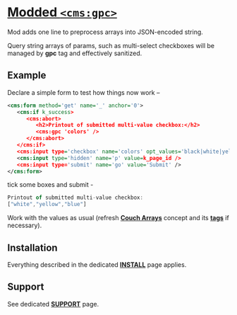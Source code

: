 # [Modded `<cms:gpc>`](https://github.com/trendoman/Tweakus-Dilectus/tree/main/anton.cms%40ya.ru__tags-modded/gpc)

Mod adds one line to preprocess arrays into JSON-encoded string.

Query string arrays of params, such as multi-select checkboxes will be managed by **gpc** tag and effectively sanitized.

## Example

Declare a simple form to test how things now work –

```xml
<cms:form method='get' name='_' anchor='0'>
   <cms:if k_success>
      <cms:abort>
         <h2>Printout of submitted multi-value checkbox:</h2>
         <cms:gpc 'colors' />
      </cms:abort>
   </cms:if>
   <cms:input type='checkbox' name='colors' opt_values='black|white|yellow|blue|red' />
   <cms:input type='hidden' name='p' value=k_page_id />
   <cms:input type='submit' name='go' value='Submit' />
</cms:form>
```

tick some boxes and submit -

```js
Printout of submitted multi-value checkbox:
["white","yellow","blue"]
```

Work with the values as usual (refresh **[Couch Arrays](https://github.com/trendoman/Midware/tree/main/concepts/Arrays)** concept and its **[tags](https://github.com/trendoman/Midware/tree/main/tags-reference/Arrays)** if necessary).

## Installation

Everything described in the dedicated [**INSTALL**](/INSTALL.md) page applies.

## Support

See dedicated [**SUPPORT**](/SUPPORT.md) page.
